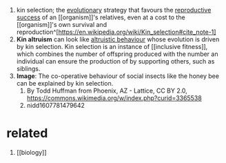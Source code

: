 1. kin selection; the [evolutionary](https://en.wikipedia.org/wiki/Evolution) strategy that favours the [reproductive success](https://en.wikipedia.org/wiki/Reproductive_success) of an [[organism]]'s relatives, even at a cost to the [[organism]]'s own survival and reproduction^[https://en.wikipedia.org/wiki/Kin_selection#cite_note-1]
2. **Kin altruism** can look like [altruistic behaviour](https://en.wikipedia.org/wiki/Altruism_(biology)) whose evolution is driven by kin selection. Kin selection is an instance of [[inclusive fitness]], which combines the number of offspring produced with the number an individual can ensure the production of by supporting others, such as siblings.
3. **Image**: The co-operative behaviour of social insects like the honey bee can be explained by kin selection.
	1. By Todd Huffman from Phoenix, AZ - Lattice, CC BY 2.0, https://commons.wikimedia.org/w/index.php?curid=3365538
	2. nidd1607781479642

# related
1. [[biology]]